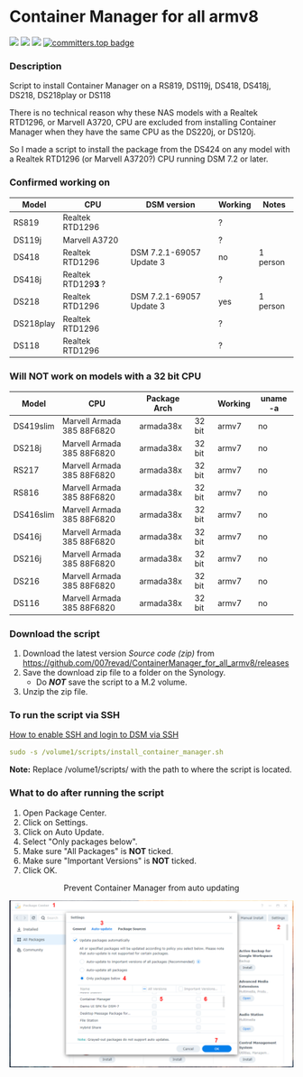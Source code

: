 # Container Manager for all armv8

<a href="https://github.com/007revad/ContainerManager_for_all_armv8/releases"><img src="https://img.shields.io/github/release/007revad/ContainerManager_for_all_armv8.svg"></a>
<a href="https://hits.seeyoufarm.com"><img src="https://hits.seeyoufarm.com/api/count/incr/badge.svg?url=https%3A%2F%2Fgithub.com%2F007revad%2FContainerManager_for_all_armv8&count_bg=%2379C83D&title_bg=%23555555&icon=&icon_color=%23E7E7E7&title=views&edge_flat=false"/></a>
[![](https://img.shields.io/static/v1?label=Sponsor&message=%E2%9D%A4&logo=GitHub&color=%23fe8e86)](https://github.com/sponsors/007revad)
[![committers.top badge](https://user-badge.committers.top/australia/007revad.svg)](https://user-badge.committers.top/australia/007revad)

### Description

Script to install Container Manager on a RS819, DS119j, DS418, DS418j, DS218, DS218play or DS118

There is no technical reason why these NAS models with a Realtek RTD1296, or Marvell A3720, CPU are excluded from installing Container Manager when they have the same CPU as the DS220j, or DS120j.

So I made a script to install the package from the DS424 on any model with a Realtek RTD1296 (or Marvell A3720?) CPU running DSM 7.2 or later.

### Confirmed working on

| Model      | CPU | DSM version              | Working | Notes |
| ---------- |-----|--------------------------|---------|-------|
| RS819      | Realtek RTD1296 |  | ? |  |
| DS119j     | Marvell A3720 |  | ? |  |
| DS418      | Realtek RTD1296 | DSM 7.2.1-69057 Update 3 | no | 1 person |
| DS418j     | Realtek RTD129**3** ? |  | ? |  |
| DS218      | Realtek RTD1296 | DSM 7.2.1-69057 Update 3 | yes | 1 person |
| DS218play  | Realtek RTD1296 |  | ? |  |
| DS118      | Realtek RTD1296 |  | ? |  |

### Will NOT work on models with a 32 bit CPU

| Model      | CPU | Package Arch |  | Working | uname -a |
| ---------- |-----|--------------|--|---------|-------|
| DS419slim  | Marvell Armada 385 88F6820 | armada38x | 32 bit | armv7 | no |  |
| DS218j     | Marvell Armada 385 88F6820 | armada38x | 32 bit | armv7 | no |  |
| RS217      | Marvell Armada 385 88F6820 | armada38x | 32 bit | armv7 | no |  |
| RS816      | Marvell Armada 385 88F6820 | armada38x | 32 bit | armv7 | no |  |
| DS416slim  | Marvell Armada 385 88F6820 | armada38x | 32 bit | armv7 | no |  |
| DS416j     | Marvell Armada 385 88F6820 | armada38x | 32 bit | armv7 | no |  |
| DS216j     | Marvell Armada 385 88F6820 | armada38x | 32 bit | armv7 | no |  |
| DS216      | Marvell Armada 385 88F6820 | armada38x | 32 bit | armv7 | no |  |
| DS116      | Marvell Armada 385 88F6820 | armada38x | 32 bit | armv7 | no |  |

### Download the script

1. Download the latest version _Source code (zip)_ from https://github.com/007revad/ContainerManager_for_all_armv8/releases
2. Save the download zip file to a folder on the Synology.
    - Do ***NOT*** save the script to a M.2 volume.
3. Unzip the zip file.

### To run the script via SSH

[How to enable SSH and login to DSM via SSH](https://kb.synology.com/en-global/DSM/tutorial/How_to_login_to_DSM_with_root_permission_via_SSH_Telnet)

```YAML
sudo -s /volume1/scripts/install_container_manager.sh
```

**Note:** Replace /volume1/scripts/ with the path to where the script is located.
### What to do after running the script

1. Open Package Center.
2. Click on Settings.
3. Click on Auto Update.
4. Select "Only packages below".
5. Make sure "All Packages" is **NOT** ticked.
6. Make sure "Important Versions" is **NOT** ticked.
7. Click OK.

<p align="center">Prevent Container Manager from auto updating</p>
<p align="center"><img src="/images/disable_auto_updates.png"></p>
